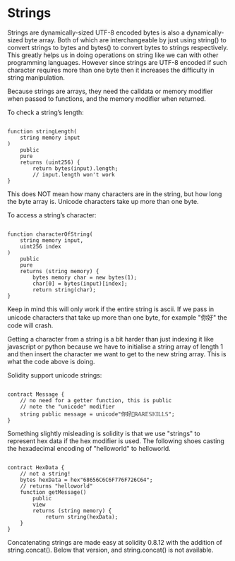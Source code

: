 # Strings

Strings are dynamically-sized UTF-8 encoded bytes is also a dynamically-sized byte array. Both of which are interchangeable by just using string() to convert strings to bytes and bytes() to convert bytes to strings respectively. This greatly helps us in doing operations on string like we can with other programming languages. However since strings are UTF-8 encoded if such character requires more than one byte then it increases the difficulty in string manipulation.

Because strings are arrays, they need the calldata or memory modifier when passed to functions, and the memory modifier when returned.

To check a string’s length:

```solidity

function stringLength(
    string memory input
) 
    public 
    pure 
    returns (uint256) {
        return bytes(input).length;
        // input.length won't work
}

```

This does NOT mean how many characters are in the string, but how long the byte array is. Unicode characters take up more than one byte.

To access a string’s character:

```solidity

function characterOfString(
    string memory input, 
    uint256 index
) 
    public 
    pure 
    returns (string memory) {
        bytes memory char = new bytes(1);
        char[0] = bytes(input)[index];
        return string(char);
}

```

Keep in mind this will only work if the entire string is ascii. If we pass in unicode characters that take up more than one byte, for example "你好" the code will crash.

Getting a character from a string is a bit harder than just indexing it like javascript or python because we have to initialise a string array of length 1 and then insert the character we want to get to the new string array. This is what the code above is doing.

Solidity support unicode strings:

```solidity

contract Message {
    // no need for a getter function, this is public
    // note the "unicode" modifier
    string public message = unicode"你好👋ℝ𝔸ℝ𝔼𝕊𝕂𝕀𝕃𝕃𝕊";
}
```

Something slightly misleading is solidity is that we use "strings" to represent hex data if the hex modifier is used. The following shoes casting the hexadecimal encoding of "helloworld" to helloworld.

```solidity

contract HexData {
    // not a string!
    bytes hexData = hex"68656C6C6F776F726C64";
    // returns "helloworld"
    function getMessage() 
        public 
        view 
        returns (string memory) {
            return string(hexData);
    }
}

```

Concatenating strings are made easy at solidity 0.8.12 with the addition of string.concat(). Below that version, and string.concat() is not available.
